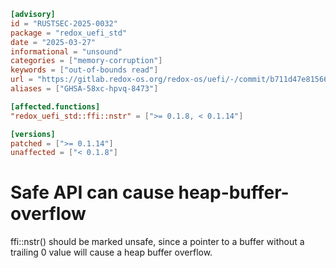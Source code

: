```toml
[advisory]
id = "RUSTSEC-2025-0032"
package = "redox_uefi_std"
date = "2025-03-27"
informational = "unsound"
categories = ["memory-corruption"]
keywords = ["out-of-bounds read"]
url = "https://gitlab.redox-os.org/redox-os/uefi/-/commit/b711d47e815665b0ec8949e39292ad8e3fdd0756"
aliases = ["GHSA-58xc-hpvq-8473"]

[affected.functions]
"redox_uefi_std::ffi::nstr" = [">= 0.1.8, < 0.1.14"]

[versions]
patched = [">= 0.1.14"]
unaffected = ["< 0.1.8"]
```

# Safe API can cause heap-buffer-overflow
ffi::nstr() should be marked unsafe, since a pointer to a buffer without a trailing 0 value will cause a heap buffer overflow.
